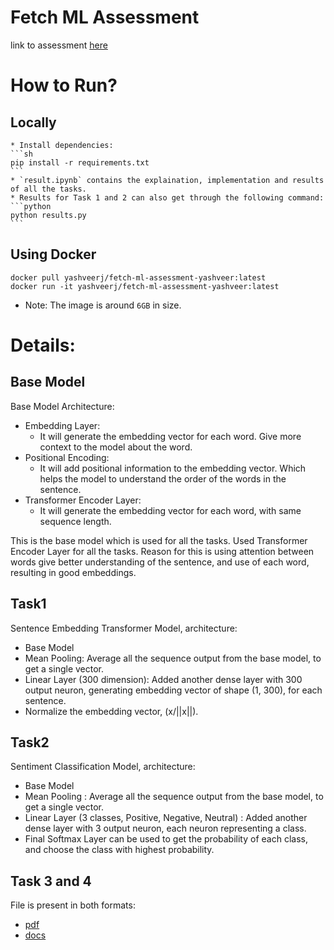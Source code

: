 # Fetch ML Assessment
link to assessment [here](https://app3.greenhouse.io/tests/dc9d7860c17da3281ab024e4ef3d51d2?utm_medium=email&utm_source=TakeHomeTest&utm_source=Automated)

# How to Run?
## Locally
    * Install dependencies:
    ```sh
    pip install -r requirements.txt
    ```
    * `result.ipynb` contains the explaination, implementation and results of all the tasks.
    * Results for Task 1 and 2 can also get through the following command:
    ```python
    python results.py
    ```
## Using Docker
```shell
docker pull yashveerj/fetch-ml-assessment-yashveer:latest
docker run -it yashveerj/fetch-ml-assessment-yashveer:latest
```
* Note: The image is around `6GB` in size.

# Details:

## Base Model
Base Model Architecture:
 - Embedding Layer:
    - It will generate the embedding vector for each word. Give more context to the model about the word. 
 - Positional Encoding:
    - It will add positional information to the embedding vector. Which helps the model to understand the order of the words in the sentence.
 - Transformer Encoder Layer:
    - It will generate the embedding vector for each word, with same sequence length.

This is the base model which is used for all the tasks. Used Transformer Encoder Layer for all the tasks. Reason for this is using attention between words give better understanding of the sentence, and use of each word, resulting in good embeddings.

## Task1
Sentence Embedding Transformer Model, architecture:
 - Base Model
 - Mean Pooling: Average all the sequence output from the base model, to get a single vector. 
 - Linear Layer (300 dimension): Added another dense layer with 300 output neuron, generating embedding vector of shape (1, 300), for each sentence.
 - Normalize the embedding vector, (x/||x||).

## Task2
Sentiment Classification Model, architecture:
 - Base Model
 - Mean Pooling : Average all the sequence output from the base model, to get a single vector.
 - Linear Layer (3 classes, Positive, Negative, Neutral) : Added another dense layer with 3 output neuron, each neuron representing a class.
 - Final Softmax Layer can be used to get the probability of each class, and choose the class with highest probability.

## Task 3 and 4
File is present in both formats:
* [pdf](Fetch-assessment-Task-3&4.pdf)
* [docs](https://docs.google.com/document/d/1zNavmyjJhrhIhzkUU1A5l_5o62VSlwJX_xnaQYcy8G4/edit?usp=sharing)





